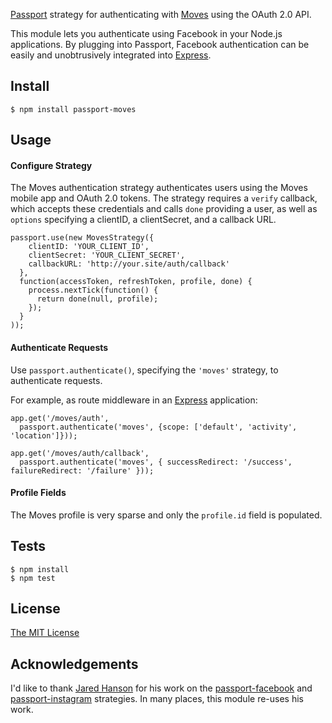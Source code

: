 [Passport](http://passportjs.org/) strategy for authenticating with [Moves](https://www.moves-app.com/)
using the OAuth 2.0 API.

This module lets you authenticate using Facebook in your Node.js applications.
By plugging into Passport, Facebook authentication can be easily and
unobtrusively integrated into [Express](http://expressjs.com/).

## Install

    $ npm install passport-moves

## Usage

#### Configure Strategy

The Moves authentication strategy authenticates users using the Moves mobile 
app and OAuth 2.0 tokens.  The strategy requires a `verify` callback, which
accepts these credentials and calls `done` providing a user, as well as
`options` specifying a clientID, a clientSecret, and a callback URL.

    passport.use(new MovesStrategy({
        clientID: 'YOUR_CLIENT_ID',
        clientSecret: 'YOUR_CLIENT_SECRET',
        callbackURL: 'http://your.site/auth/callback'
      },
      function(accessToken, refreshToken, profile, done) {
        process.nextTick(function() {
          return done(null, profile);
        });
      }
    ));

#### Authenticate Requests

Use `passport.authenticate()`, specifying the `'moves'` strategy, to
authenticate requests.

For example, as route middleware in an [Express](http://expressjs.com/)
application:

    app.get('/moves/auth', 
      passport.authenticate('moves', {scope: ['default', 'activity', 'location']}));

    app.get('/moves/auth/callback', 
      passport.authenticate('moves', { successRedirect: '/success', failureRedirect: '/failure' }));

#### Profile Fields

The Moves profile is very sparse and only the `profile.id` field is populated.

## Tests

    $ npm install
    $ npm test

## License

[The MIT License](http://opensource.org/licenses/MIT)

## Acknowledgements
I'd like to thank [Jared Hanson](https://github.com/jaredhanson) for his work on the [passport-facebook](https://github.com/jaredhanson/passport-facebook) and [passport-instagram](https://github.com/jaredhanson/passport-instagram) strategies. In many places, this module re-uses his work.
